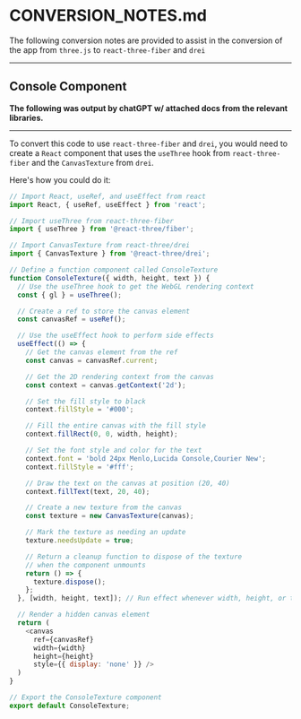 # CONVERSION_NOTES.md

The following conversion notes are provided to assist 
in the conversion of the app from `three.js` to `react-three-fiber` and `drei`

------------------------

## Console Component
**The following was output by chatGPT w/ attached docs from the relevant libraries.**

------------------------

To convert this code to use `react-three-fiber` and `drei`, you would need to create a `React` component that uses the `useThree` hook from `react-three-fiber` and the `CanvasTexture` from `drei`.

Here's how you could do it:

```js
// Import React, useRef, and useEffect from react
import React, { useRef, useEffect } from 'react';

// Import useThree from react-three-fiber
import { useThree } from '@react-three/fiber';

// Import CanvasTexture from react-three/drei
import { CanvasTexture } from '@react-three/drei';

// Define a function component called ConsoleTexture
function ConsoleTexture({ width, height, text }) {
  // Use the useThree hook to get the WebGL rendering context
  const { gl } = useThree();

  // Create a ref to store the canvas element
  const canvasRef = useRef();

  // Use the useEffect hook to perform side effects
  useEffect(() => {
    // Get the canvas element from the ref
    const canvas = canvasRef.current;

    // Get the 2D rendering context from the canvas
    const context = canvas.getContext('2d');

    // Set the fill style to black
    context.fillStyle = '#000';

    // Fill the entire canvas with the fill style
    context.fillRect(0, 0, width, height);

    // Set the font style and color for the text
    context.font = 'bold 24px Menlo,Lucida Console,Courier New';
    context.fillStyle = '#fff';

    // Draw the text on the canvas at position (20, 40)
    context.fillText(text, 20, 40);

    // Create a new texture from the canvas
    const texture = new CanvasTexture(canvas);

    // Mark the texture as needing an update
    texture.needsUpdate = true;

    // Return a cleanup function to dispose of the texture
    // when the component unmounts
    return () => {
      texture.dispose();
    };
  }, [width, height, text]); // Run effect whenever width, height, or text changes

  // Render a hidden canvas element
  return (
    <canvas
      ref={canvasRef}
      width={width}
      height={height}
      style={{ display: 'none' }} />
  )
}

// Export the ConsoleTexture component
export default ConsoleTexture;
```
